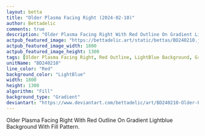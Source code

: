 ```yaml
---
layout: betta
title: "Older Plasma Facing Right (2024-02-10)"
author: Bettadelic
comments: true
description: "Older Plasma Facing Right With Red Outline On Gradient Lightblue Background With Fill Pattern."
actpub_featured_image: "https://bettadelic.art/static/bettas/BD240210.jpg"
actpub_featured_image_width: 1800
actpub_featured_image_height: 1300
tags: [Older Plasma Facing Right, Red Outline, LightBlue Background, Gradient Background Pattern, Fill Pattern, February 2024]
unitName: "BD240210"
line_color: "Red"
background_color: "LightBlue"
width: 1800
height: 1300
algorithm: "Fill"
background_type: "Gradient"
deviantart: "https://www.deviantart.com/bettadelic/art/BD240210-Older-Plasma-Facing-Right-2024-02-10-1019830106"
---
```


Older Plasma Facing Right With Red Outline On Gradient Lightblue Background With Fill Pattern.

